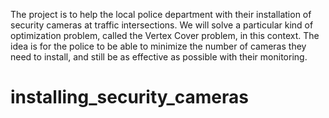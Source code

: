The project is to help the local police department with their installation of security cameras at traffic intersections.
We will solve a particular kind of optimization problem, called the Vertex Cover problem, in this
context. The idea is for the police to be able to minimize the number of cameras they need to
install, and still be as effective as possible with their monitoring.
# installing_security_cameras
